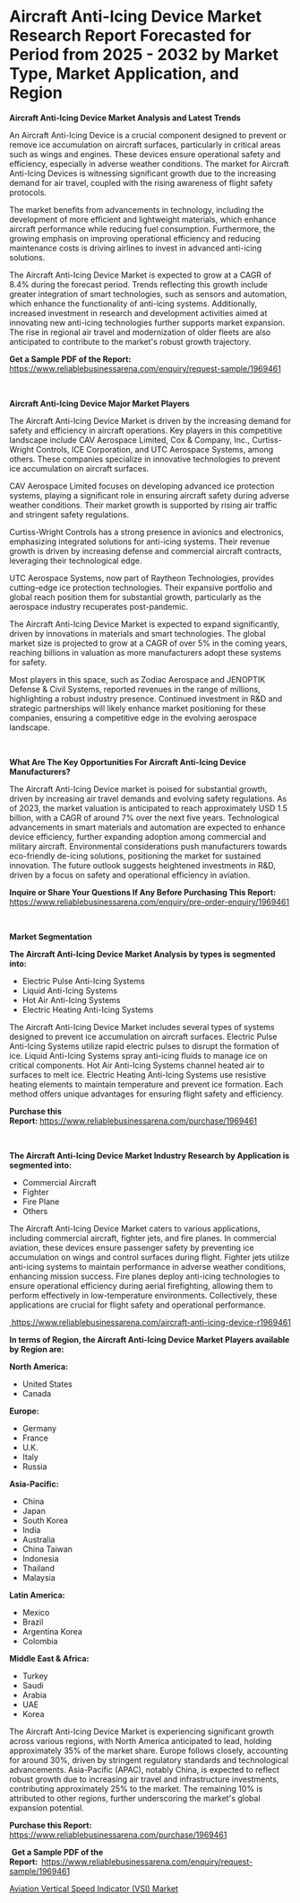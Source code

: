 <p><h1>Aircraft Anti-Icing Device Market Research Report Forecasted for Period from 2025 -  2032 by Market Type, Market Application, and Region</h1></p><p><strong>Aircraft Anti-Icing Device Market Analysis and Latest Trends</strong></p>
<p><p>An Aircraft Anti-Icing Device is a crucial component designed to prevent or remove ice accumulation on aircraft surfaces, particularly in critical areas such as wings and engines. These devices ensure operational safety and efficiency, especially in adverse weather conditions. The market for Aircraft Anti-Icing Devices is witnessing significant growth due to the increasing demand for air travel, coupled with the rising awareness of flight safety protocols. </p><p>The market benefits from advancements in technology, including the development of more efficient and lightweight materials, which enhance aircraft performance while reducing fuel consumption. Furthermore, the growing emphasis on improving operational efficiency and reducing maintenance costs is driving airlines to invest in advanced anti-icing solutions. </p><p>The Aircraft Anti-Icing Device Market is expected to grow at a CAGR of 8.4% during the forecast period. Trends reflecting this growth include greater integration of smart technologies, such as sensors and automation, which enhance the functionality of anti-icing systems. Additionally, increased investment in research and development activities aimed at innovating new anti-icing technologies further supports market expansion. The rise in regional air travel and modernization of older fleets are also anticipated to contribute to the market's robust growth trajectory.</p></p>
<p><strong>Get a Sample PDF of the Report:&nbsp;</strong> <a href="https://www.reliablebusinessarena.com/enquiry/request-sample/1969461?utm_campaign=2653&utm_medium=2&utm_source=Github&utm_content=ia&utm_term=02032025&utm_id=aircraft-anti-icing-device">https://www.reliablebusinessarena.com/enquiry/request-sample/1969461</a></p>
<p>&nbsp;</p>
<p><strong>Aircraft Anti-Icing Device Major Market Players</strong></p>
<p><p>The Aircraft Anti-Icing Device Market is driven by the increasing demand for safety and efficiency in aircraft operations. Key players in this competitive landscape include CAV Aerospace Limited, Cox & Company, Inc., Curtiss-Wright Controls, ICE Corporation, and UTC Aerospace Systems, among others. These companies specialize in innovative technologies to prevent ice accumulation on aircraft surfaces.</p><p>CAV Aerospace Limited focuses on developing advanced ice protection systems, playing a significant role in ensuring aircraft safety during adverse weather conditions. Their market growth is supported by rising air traffic and stringent safety regulations. </p><p>Curtiss-Wright Controls has a strong presence in avionics and electronics, emphasizing integrated solutions for anti-icing systems. Their revenue growth is driven by increasing defense and commercial aircraft contracts, leveraging their technological edge.</p><p>UTC Aerospace Systems, now part of Raytheon Technologies, provides cutting-edge ice protection technologies. Their expansive portfolio and global reach position them for substantial growth, particularly as the aerospace industry recuperates post-pandemic.</p><p>The Aircraft Anti-Icing Device Market is expected to expand significantly, driven by innovations in materials and smart technologies. The global market size is projected to grow at a CAGR of over 5% in the coming years, reaching billions in valuation as more manufacturers adopt these systems for safety.</p><p>Most players in this space, such as Zodiac Aerospace and JENOPTIK Defense & Civil Systems, reported revenues in the range of millions, highlighting a robust industry presence. Continued investment in R&D and strategic partnerships will likely enhance market positioning for these companies, ensuring a competitive edge in the evolving aerospace landscape.</p></p>
<p>&nbsp;</p>
<p><strong>What Are The Key Opportunities For Aircraft Anti-Icing Device Manufacturers?</strong></p>
<p><p>The Aircraft Anti-Icing Device market is poised for substantial growth, driven by increasing air travel demands and evolving safety regulations. As of 2023, the market valuation is anticipated to reach approximately USD 1.5 billion, with a CAGR of around 7% over the next five years. Technological advancements in smart materials and automation are expected to enhance device efficiency, further expanding adoption among commercial and military aircraft. Environmental considerations push manufacturers towards eco-friendly de-icing solutions, positioning the market for sustained innovation. The future outlook suggests heightened investments in R&D, driven by a focus on safety and operational efficiency in aviation.</p></p>
<p><strong>Inquire or Share Your Questions If Any Before Purchasing This Report:</strong> <a href="https://www.reliablebusinessarena.com/enquiry/pre-order-enquiry/1969461?utm_campaign=2653&utm_medium=2&utm_source=Github&utm_content=ia&utm_term=02032025&utm_id=aircraft-anti-icing-device">https://www.reliablebusinessarena.com/enquiry/pre-order-enquiry/1969461</a></p>
<p>&nbsp;</p>
<p><strong>Market Segmentation</strong></p>
<p><strong>The Aircraft Anti-Icing Device Market Analysis by types is segmented into:</strong></p>
<p><ul><li>Electric Pulse Anti-Icing Systems</li><li>Liquid Anti-Icing Systems</li><li>Hot Air Anti-Icing Systems</li><li>Electric Heating Anti-Icing Systems</li></ul></p>
<p><p>The Aircraft Anti-Icing Device Market includes several types of systems designed to prevent ice accumulation on aircraft surfaces. Electric Pulse Anti-Icing Systems utilize rapid electric pulses to disrupt the formation of ice. Liquid Anti-Icing Systems spray anti-icing fluids to manage ice on critical components. Hot Air Anti-Icing Systems channel heated air to surfaces to melt ice. Electric Heating Anti-Icing Systems use resistive heating elements to maintain temperature and prevent ice formation. Each method offers unique advantages for ensuring flight safety and efficiency.</p></p>
<p><strong>Purchase this Report:&nbsp;</strong><a href="https://www.reliablebusinessarena.com/purchase/1969461?utm_campaign=2653&utm_medium=2&utm_source=Github&utm_content=ia&utm_term=02032025&utm_id=aircraft-anti-icing-device">https://www.reliablebusinessarena.com/purchase/1969461</a></p>
<p>&nbsp;</p>
<p><strong>The Aircraft Anti-Icing Device Market Industry Research by Application is segmented into:</strong></p>
<p><ul><li>Commercial Aircraft</li><li>Fighter</li><li>Fire Plane</li><li>Others</li></ul></p>
<p><p>The Aircraft Anti-Icing Device Market caters to various applications, including commercial aircraft, fighter jets, and fire planes. In commercial aviation, these devices ensure passenger safety by preventing ice accumulation on wings and control surfaces during flight. Fighter jets utilize anti-icing systems to maintain performance in adverse weather conditions, enhancing mission success. Fire planes deploy anti-icing technologies to ensure operational efficiency during aerial firefighting, allowing them to perform effectively in low-temperature environments. Collectively, these applications are crucial for flight safety and operational performance.</p></p>
<p><a href="https://www.reliablebusinessarena.com/aircraft-anti-icing-device-r1969461?utm_campaign=2653&utm_medium=2&utm_source=Github&utm_content=ia&utm_term=02032025&utm_id=aircraft-anti-icing-device">&nbsp;https://www.reliablebusinessarena.com/aircraft-anti-icing-device-r1969461</a></p>
<p><strong>In terms of Region, the Aircraft Anti-Icing Device Market Players available by Region are:</strong></p>
<p>
    <p> <strong> North America: </strong>
        <ul>
            <li>United States</li>
            <li>Canada</li>
        </ul>
        </p> 
    <p> <strong> Europe: </strong>
        <ul>
            <li>Germany</li>
            <li>France</li>
            <li>U.K.</li>
            <li>Italy</li>
            <li>Russia</li>
        </ul>
        </p> 
    <p> <strong> Asia-Pacific: </strong>
        <ul>
            <li>China</li>
            <li>Japan</li>
            <li>South Korea</li>
            <li>India</li>
            <li>Australia</li>
            <li>China Taiwan</li>
            <li>Indonesia</li>
            <li>Thailand</li>
            <li>Malaysia</li>
        </ul>
        </p> 
    <p> <strong> Latin America: </strong>
        <ul>
            <li>Mexico</li>
            <li>Brazil</li>
            <li>Argentina Korea</li>
            <li>Colombia</li>
        </ul>
        </p> 
    <p> <strong> Middle East & Africa: </strong>
        <ul>
            <li>Turkey</li>
            <li>Saudi</li>
            <li>Arabia</li>
            <li>UAE</li>
            <li>Korea</li>
        </ul>
    </p>
    </p>
<p><p>The Aircraft Anti-Icing Device Market is experiencing significant growth across various regions, with North America anticipated to lead, holding approximately 35% of the market share. Europe follows closely, accounting for around 30%, driven by stringent regulatory standards and technological advancements. Asia-Pacific (APAC), notably China, is expected to reflect robust growth due to increasing air travel and infrastructure investments, contributing approximately 25% to the market. The remaining 10% is attributed to other regions, further underscoring the market's global expansion potential.</p></p>
<p><strong>Purchase this Report: </strong><a href="https://www.reliablebusinessarena.com/purchase/1969461?utm_campaign=2653&utm_medium=2&utm_source=Github&utm_content=ia&utm_term=02032025&utm_id=aircraft-anti-icing-device">https://www.reliablebusinessarena.com/purchase/1969461</a></p>
<p>&nbsp;<strong>Get a Sample PDF of the Report:&nbsp;&nbsp;</strong><a href="https://www.reliablebusinessarena.com/enquiry/request-sample/1969461?utm_campaign=2653&utm_medium=2&utm_source=Github&utm_content=ia&utm_term=02032025&utm_id=aircraft-anti-icing-device">https://www.reliablebusinessarena.com/enquiry/request-sample/1969461</a></p>
<p><strong></strong></p>
<p><p><a href="https://github.com/toldenargelia86/Market-Research-Report-List-1/blob/main/aviation-vertical-speed-indicator-vsi-market.md?utm_campaign=2653&utm_medium=2&utm_source=Github&utm_content=ia&utm_term=02032025&utm_id=aircraft-anti-icing-device">Aviation Vertical Speed Indicator (VSI) Market</a></p></p>